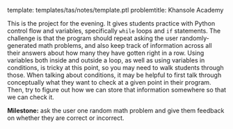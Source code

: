 template: templates/tas/notes/template.ptl
problemtitle: Khansole Academy

This is the project for the evening.  It gives students practice with Python control flow and variables, specifically `while` loops and `if` statements.  The challenge is that the program should repeat asking the user randomly-generated math problems, and also keep track of information across all their answers about how many they have gotten right in a row.  Using variables both inside and outside a loop, as well as using variables in conditions, is tricky at this point, so you may need to walk students through those.  When talking about conditions, it may be helpful to first talk through conceptually what they want to check at a given point in their program.  Then, try to figure out how we can store that information somewhere so that we can check it.

**Milestone:** ask the user one random math problem and give them feedback on whether they are correct or incorrect.